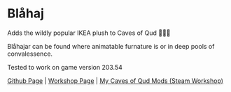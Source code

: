 # Blåhaj

Adds the wildly popular IKEA plush to Caves of Qud 🥰🦈🥰

Blåhajar can be found where animatable furnature is or in deep pools of convalessence.

Tested to work on game version 203.54

[Github Page](https://github.com/librarianmage/Blahajar) \| [Workshop Page](https://steamcommunity.com/sharedfiles/filedetails/?id=2841450425) \| [My Caves of Qud Mods (Steam Workshop)](https://steamcommunity.com/profiles/76561198836298826/myworkshopfiles/?appid=333640)
